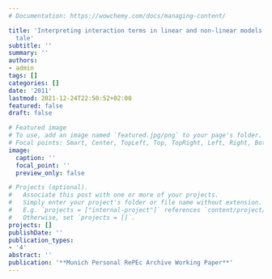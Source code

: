 ```yaml
---
# Documentation: https://wowchemy.com/docs/managing-content/

title: 'Interpreting interaction terms in linear and non-linear models: A cautionary
  tale'
subtitle: ''
summary: ''
authors:
- admin
tags: []
categories: []
date: '2011'
lastmod: 2021-12-24T22:50:52+02:00
featured: false
draft: false

# Featured image
# To use, add an image named `featured.jpg/png` to your page's folder.
# Focal points: Smart, Center, TopLeft, Top, TopRight, Left, Right, BottomLeft, Bottom, BottomRight.
image:
  caption: ''
  focal_point: ''
  preview_only: false

# Projects (optional).
#   Associate this post with one or more of your projects.
#   Simply enter your project's folder or file name without extension.
#   E.g. `projects = ["internal-project"]` references `content/project/deep-learning/index.md`.
#   Otherwise, set `projects = []`.
projects: []
publishDate: ''
publication_types: 
- '4'
abstract: ''
publication: '**Munich Personal RePEc Archive Working Paper**'
---
```

